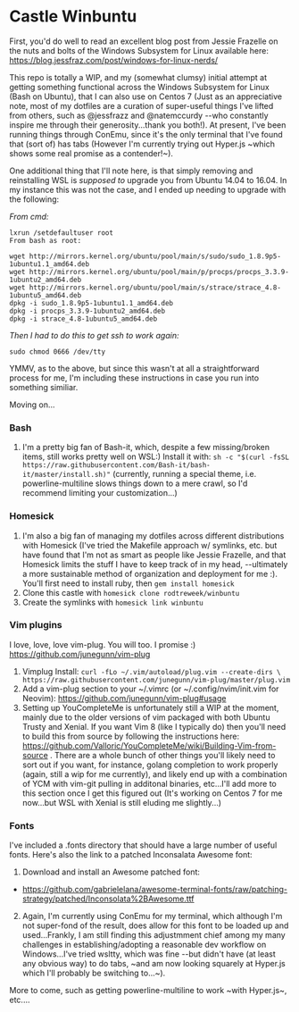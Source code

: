 # Castle Winbuntu

First, you'd do well to read an excellent blog post from Jessie Frazelle on the nuts and bolts of the Windows Subsystem for Linux available here: https://blog.jessfraz.com/post/windows-for-linux-nerds/

This repo is totally a WIP, and my (somewhat clumsy) initial attempt at getting something functional across the Windows Subsystem for Linux (Bash on Ubuntu), that I can also use on Centos 7 (Just as an appreciative note, most of my dotfiles are a curation of super-useful things I've lifted from others, such as @jessfrazz and @natemccurdy --who constantly inspire me through their generosity...thank you both!). At present, I've been running things through ConEmu, since it's the only terminal that I've found that (sort of) has tabs (However I'm currently trying out Hyper.js ~which shows some real promise as a contender!~).

One additional thing that I'll note here, is that simply removing and reinstalling WSL is *supposed to* upgrade you from Ubuntu 14.04 to 16.04.  In my instance this was not the case, and I ended up needing to upgrade with the following:


*From cmd:*
```
lxrun /setdefaultuser root
From bash as root:

wget http://mirrors.kernel.org/ubuntu/pool/main/s/sudo/sudo_1.8.9p5-1ubuntu1.1_amd64.deb
wget http://mirrors.kernel.org/ubuntu/pool/main/p/procps/procps_3.3.9-1ubuntu2_amd64.deb
wget http://mirrors.kernel.org/ubuntu/pool/main/s/strace/strace_4.8-1ubuntu5_amd64.deb
dpkg -i sudo_1.8.9p5-1ubuntu1.1_amd64.deb
dpkg -i procps_3.3.9-1ubuntu2_amd64.deb
dpkg -i strace_4.8-1ubuntu5_amd64.deb
```

*Then I had to do this to get ssh to work again:*
```
sudo chmod 0666 /dev/tty
```

YMMV, as to the above, but since this wasn't at all a straightforward process for me, I'm including these instructions in case you run into something similiar.

Moving on...

### Bash

1. I'm a pretty big fan of Bash-it, which, despite a few missing/broken items, still works pretty well on WSL:)  Install it with: `sh -c "$(curl -fsSL https://raw.githubusercontent.com/Bash-it/bash-it/master/install.sh)"` (currently, running a special theme, i.e. powerline-multiline slows things down to a mere crawl, so I'd recommend limiting your customization...)


### Homesick

1. I'm also a big fan of managing my dotfiles across different distributions with Homesick (I've tried the Makefile approach w/ symlinks, etc. but have found that I'm not as smart as people like Jessie Frazelle, and that Homesick limits the stuff I have to keep track of in my head, --ultimately a more sustainable method of organization and deployment for me :). You'll first need to install ruby, then `gem install homesick`
1. Clone this castle with `homesick clone rodtreweek/winbuntu`
1. Create the symlinks with `homesick link winbuntu`

### Vim plugins

I love, love, love vim-plug. You will too. I promise :)
https://github.com/junegunn/vim-plug

1. Vimplug Install: `curl -fLo ~/.vim/autoload/plug.vim --create-dirs \
    https://raw.githubusercontent.com/junegunn/vim-plug/master/plug.vim`
1. Add a vim-plug section to your ~/.vimrc (or ~/.config/nvim/init.vim for Neovim):
https://github.com/junegunn/vim-plug#usage
1. Setting up YouCompleteMe is unfortunately still a WIP at the moment, mainly due to the older versions of vim packaged with both Ubuntu Trusty and Xenial. If you want Vim 8 (like I typically do) then you'll need to build this from source by following the instructions here: https://github.com/Valloric/YouCompleteMe/wiki/Building-Vim-from-source . There are a whole bunch of other things you'll likely need to sort out if you want, for instance, golang completion to work properly (again, still a wip for me currently), and likely end up with a combination of YCM with vim-git pulling in additonal binaries, etc...I'll add more to this section once I get this figured out (It's working on Centos 7 for me now...but WSL with Xenial is still eluding me slightly...)
    

### Fonts

I've included a .fonts directory that should have a large number of useful fonts.  Here's also the link to a patched Inconsalata Awesome font:

1. Download and install an Awesome patched font:
  * <https://github.com/gabrielelana/awesome-terminal-fonts/raw/patching-strategy/patched/Inconsolata%2BAwesome.ttf>
2. Again, I'm currently using ConEmu for my terminal, which although I'm not super-fond of the result, does allow for this font to be loaded up and used...Frankly, I am still finding this adjustmment chief among my many challenges in establishing/adopting a reasonable dev workflow on Windows...I've tried wsltty, which was fine --but didn't have (at least any obvious way) to do tabs, ~and am now looking squarely at Hyper.js which  I'll probably be switching to...~).



More to come, such as getting powerline-multiline to work ~with Hyper.js~, etc....

